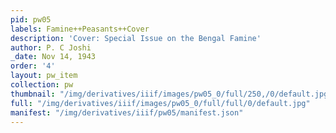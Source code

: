 ```yaml
---
pid: pw05
labels: Famine++Peasants++Cover
description: 'Cover: Special Issue on the Bengal Famine'
author: P. C Joshi
_date: Nov 14, 1943
order: '4'
layout: pw_item
collection: pw
thumbnail: "/img/derivatives/iiif/images/pw05_0/full/250,/0/default.jpg"
full: "/img/derivatives/iiif/images/pw05_0/full/full/0/default.jpg"
manifest: "/img/derivatives/iiif/pw05/manifest.json"
---
```

